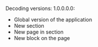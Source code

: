 
Decoding versions:
1.0.0.0.0:
- Global version of the application
- New section
- New page in section
- New block on the page